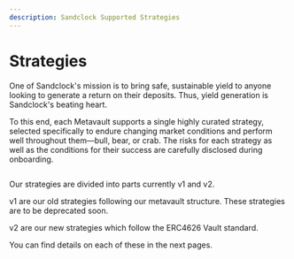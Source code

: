 ```yaml
---
description: Sandclock Supported Strategies
---
```


# Strategies

One of Sandclock's mission is to bring safe, sustainable yield to anyone looking to generate a return on their deposits. Thus, yield generation is Sandclock's beating heart.

To this end, each Metavault supports a single highly curated strategy, selected specifically to endure changing market conditions and perform well throughout them—bull, bear, or crab. The risks for each strategy as well as the conditions for their success are carefully disclosed during onboarding.

<figure><img src="../.gitbook/assets/vvv.jpg" alt=""><figcaption></figcaption></figure>

Our strategies are divided into parts currently v1 and v2.

v1 are our old strategies following our metavault structure. These strategies are to be deprecated soon.

v2 are our new strategies which follow the ERC4626 Vault standard.

You can find details on each of these in the next pages.
